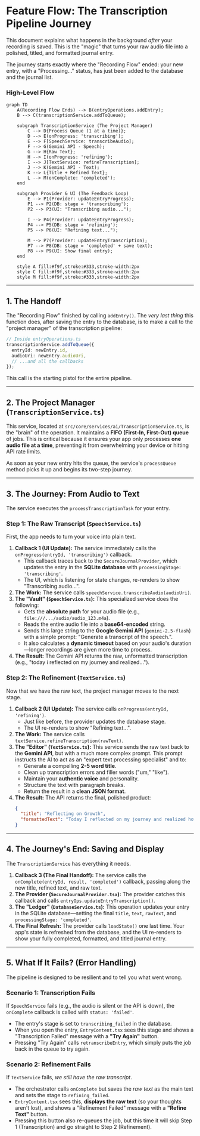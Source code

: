 # Feature Flow: The Transcription Pipeline Journey

This document explains what happens in the background *after* your recording is saved. This is the "magic" that turns your raw audio file into a polished, titled, and formatted journal entry.

The journey starts exactly where the "Recording Flow" ended: your new entry, with a "Processing..." status, has just been added to the database and the journal list.

### High-Level Flow

```mermaid
graph TD
    A(Recording Flow Ends) --> B(entryOperations.addEntry);
    B --> C(transcriptionService.addToQueue);
    
    subgraph TranscriptionService (The Project Manager)
        C --> D{Process Queue (1 at a time)};
        D --> E(onProgress: 'transcribing');
        E --> F[SpeechService: transcribeAudio];
        F --> G(Gemini API - Speech);
        G --> H{Raw Text};
        H --> I(onProgress: 'refining');
        I --> J[TextService: refineTranscription];
        J --> K(Gemini API - Text);
        K --> L{Title + Refined Text};
        L --> M(onComplete: 'completed');
    end

    subgraph Provider & UI (The Feedback Loop)
        E --> P1(Provider: updateEntryProgress);
        P1 --> P2(DB: stage = 'transcribing');
        P2 --> P3(UI: "Transcribing audio...");

        I --> P4(Provider: updateEntryProgress);
        P4 --> P5(DB: stage = 'refining');
        P5 --> P6(UI: "Refining text...");

        M --> P7(Provider: updateEntryTranscription);
        P7 --> P8(DB: stage = 'completed' + save text);
        P8 --> P9(UI: Show final entry);
    end
    
    style A fill:#f9f,stroke:#333,stroke-width:2px
    style C fill:#f9f,stroke:#333,stroke-width:2px
    style M fill:#f9f,stroke:#333,stroke-width:2px
```

-----

## 1\. The Handoff

The "Recording Flow" finished by calling `addEntry()`. The *very last thing* this function does, after saving the entry to the database, is to make a call to the "project manager" of the transcription pipeline:

```typescript
// Inside entryOperations.ts
transcriptionService.addToQueue({
  entryId: newEntry.id,
  audioUri: newEntry.audioUri,
  // ...and all the callbacks
});
```

This call is the starting pistol for the entire pipeline.

-----

## 2\. The Project Manager (`TranscriptionService.ts`)

This service, located at `src/core/services/ai/TranscriptionService.ts`, is the "brain" of the operation. It maintains a **FIFO (First-In, First-Out) queue** of jobs. This is critical because it ensures your app only processes **one audio file at a time**, preventing it from overwhelming your device or hitting API rate limits.

As soon as your new entry hits the queue, the service's `processQueue` method picks it up and begins its two-step journey.

-----

## 3\. The Journey: From Audio to Text

The service executes the `processTranscriptionTask` for your entry.

### Step 1: The Raw Transcript (`SpeechService.ts`)

First, the app needs to turn your voice into plain text.

1.  **Callback 1 (UI Update):** The service immediately calls the `onProgress(entryId, 'transcribing')` callback.
      * This callback traces back to the `SecureJournalProvider`, which updates the entry in the **SQLite database** with `processingStage: 'transcribing'`.
      * The UI, which is listening for state changes, re-renders to show "Transcribing audio...".
2.  **The Work:** The service calls `speechService.transcribeAudio(audioUri)`.
3.  **The "Vault" (`SpeechService.ts`):** This specialized service does the following:
      * Gets the **absolute path** for your audio file (e.g., `file:///.../audio/audio_123.m4a`).
      * Reads the entire audio file into a **base64-encoded** string.
      * Sends this large string to the **Google Gemini API** (`gemini-2.5-flash`) with a simple prompt: "Generate a transcript of the speech.".
      * It also calculates a **dynamic timeout** based on your audio's duration—longer recordings are given more time to process.
4.  **The Result:** The Gemini API returns the raw, unformatted transcription (e.g., "today i reflected on my journey and realized...").

### Step 2: The Refinement (`TextService.ts`)

Now that we have the raw text, the project manager moves to the next stage.

1.  **Callback 2 (UI Update):** The service calls `onProgress(entryId, 'refining')`.
      * Just like before, the provider updates the database stage.
      * The UI re-renders to show "Refining text...".
2.  **The Work:** The service calls `textService.refineTranscription(rawText)`.
3.  **The "Editor" (`TextService.ts`):** This service sends the raw text back to the **Gemini API**, but with a much more complex prompt. This prompt instructs the AI to act as an "expert text processing specialist" and to:
      * Generate a compelling **2-5 word title**.
      * Clean up transcription errors and filler words ("um," "like").
      * Maintain your **authentic voice** and personality.
      * Structure the text with paragraph breaks.
      * Return the result in a **clean JSON format**.
4.  **The Result:** The API returns the final, polished product:
    ```json
    {
      "title": "Reflecting on Growth",
      "formattedText": "Today I reflected on my journey and realized how much I've grown. The challenges I faced last week taught me valuable lessons about resilience and patience."
    }
    ```

-----

## 4\. The Journey's End: Saving and Display

The `TranscriptionService` has everything it needs.

1.  **Callback 3 (The Final Handoff):** The service calls the `onComplete(entryId, result, 'completed')` callback, passing along the new title, refined text, and raw text.
2.  **The Provider (`SecureJournalProvider.tsx`):** The provider catches this callback and calls `entryOps.updateEntryTranscription()`.
3.  **The "Ledger" (`DatabaseService.ts`):** This operation updates your entry in the SQLite database—setting the final `title`, `text`, `rawText`, and `processingStage: 'completed'`.
4.  **The Final Refresh:** The provider calls `loadState()` one last time. Your app's state is refreshed from the database, and the UI re-renders to show your fully completed, formatted, and titled journal entry.

-----

## 5\. What If It Fails? (Error Handling)

The pipeline is designed to be resilient and to tell you what went wrong.

### Scenario 1: Transcription Fails

If `SpeechService` fails (e.g., the audio is silent or the API is down), the `onComplete` callback is called with `status: 'failed'`.

  * The entry's stage is set to `transcribing_failed` in the database.
  * When you open the entry, `EntryContent.tsx` sees this stage and shows a "Transcription Failed" message with a **"Try Again"** button.
  * Pressing "Try Again" calls `retranscribeEntry`, which simply puts the job back in the queue to try again.

### Scenario 2: Refinement Fails

If `TextService` fails, *we still have the raw transcript*.

  * The orchestrator calls `onComplete` but saves the *raw text* as the main text and sets the stage to `refining_failed`.
  * `EntryContent.tsx` sees this, **displays the raw text** (so your thoughts aren't lost), and shows a "Refinement Failed" message with a **"Refine Text"** button.
  * Pressing this button also re-queues the job, but this time it will skip Step 1 (Transcription) and go straight to Step 2 (Refinement).
  